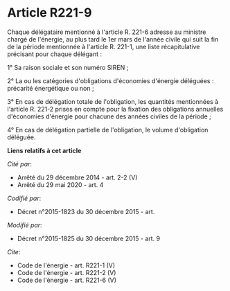 # Article R221-9

Chaque délégataire mentionné à l'article R. 221-6 adresse au ministre chargé de l'énergie, au plus tard le 1er mars de
l'année civile qui suit la fin de la période mentionnée à l'article R. 221-1, une liste récapitulative précisant pour chaque
délégant : 

1° Sa raison sociale et son numéro SIREN ; 

2° La ou les catégories d'obligations d'économies d'énergie déléguées : précarité énergétique ou non ; 

3° En cas de délégation totale de l'obligation, les quantités mentionnées à l'article R. 221-2 prises en compte pour la
fixation des obligations annuelles d'économies d'énergie pour chacune des années civiles de la période ; 

4° En cas de délégation partielle de l'obligation, le volume d'obligation déléguée.

**Liens relatifs à cet article**

_Cité par_:

  - Arrêté du 29 décembre 2014 - art. 2-2 (V)
  - Arrêté du 29 mai 2020 - art. 4

_Codifié par_:

  - Décret n°2015-1823 du 30 décembre 2015 - art.

_Modifié par_:

  - Décret n°2015-1825 du 30 décembre 2015 - art. 9

_Cite_:

  - Code de l'énergie - art. R221-1 (V)
  - Code de l'énergie - art. R221-2 (V)
  - Code de l'énergie - art. R221-6 (V)
